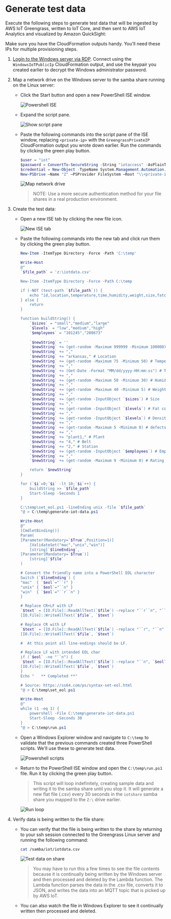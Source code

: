 # Generate test data

Execute the following steps to generate test data that will be ingested by AWS IoT Greengrass, written to IoT Core, and then sent to AWS IoT Analytics and visualized by Amazon QuickSight:

Make sure you have the CloudFormation outputs handy. You'll need these IPs for multiple provisioning steps.
1. [Login to the Windows server via RDP](https://docs.aws.amazon.com/AWSEC2/latest/WindowsGuide/connecting_to_windows_instance.html). Connect using the `WindowsIoTPublicIp` CloudFormation output, and use the keypair you created earlier to decrypt the Windows administrator password.
1. Map a network drive on the Windows server to the samba share running on the Linux server:
    - Click the Start button and open a new PowerShell ISE window.

        ![Powershell ISE](img/40-powershell-ise.png)
    - Expand the script pane.

        ![Show script pane](img/41-show-script-pane.png)
    - Paste the following commands into the script pane of the ISE window, replacing `<private-ip>` with the `GreengrassPrivateIP` CloudFormation output you wrote down earlier. Run the commands by clicking the green play button.
        ```powershell
        $user = "iot"
        $password = ConvertTo-SecureString -String "iotaccess" -AsPlainText -Force
        $credential = New-Object -TypeName System.Management.Automation.PSCredential -ArgumentList $user, $password
        New-PSDrive –Name "Z" –PSProvider FileSystem –Root "\\<private-ip>\iotshare" -Credential $credential –Persist 
        ```
        
        ![Map network drive](img/42-map-network-drive.png)
        > NOTE: Use a more secure authentication method for your file shares in a real production environment.

1. Create the test data:
    - Open a new ISE tab by clicking the new file icon. 

        ![New ISE tab](img/43-new-ise-tab.png)
    - Paste the following commands into the new tab and click run them by clicking the green play button.
        ```powershell
        New-Item -ItemType Directory -Force -Path 'C:\temp'

        Write-Host 
        @"
        `$file_path` = 'z:\iotdata.csv'

        New-Item -ItemType Directory -Force -Path C:\temp

        if (-NOT (test-path `$file_path`)) {
            echo "id,location,temperature,time,humidity,weight,size,fatcontent,density,defects,plant,belt,station,employee,rating" >> `$file_path`
        } else {
            return
        }

        function buildString() {
            `$sizes` = "small","medium","large"
            `$levels` = "low","medium","high"
            `$employees` = "101245","208673"
            
            `$newString` = ''
            `$newString` += (get-random -Maximum 999999 -Minimum 100000) # id
            `$newString` += ","
            `$newString` += "arkansas," # Location
            `$newString` += (get-random -Maximum 75 -Minimum 50) # Temperature
            `$newString` += ","
            `$newString` += (Get-Date -Format "MM/dd/yyyy-HH:mm:ss") # Timestamp
            `$newString` += ","
            `$newString` += (get-random -Maximum 50 -Minimum 30) # Humidity
            `$newString` += ","
            `$newString` += (get-random -Maximum 40 -Minimum 5) # Weight
            `$newString` += ","
            `$newString` += (get-random -InputObject `$sizes`) # Size
            `$newString` += ","
            `$newString` += (get-random -InputObject `$levels`) # Fat content
            `$newString` += ","
            `$newString` += (get-random -InputObject `$levels`) # Density
            `$newString` += ","
            `$newString` += (get-random -Maximum 5 -Minimum 0) # defects
            `$newString` += ","
            `$newString` += "plant1," # Plant
            `$newString` += "4," # Belt
            `$newString` += "2," # Station
            `$newString` += (get-random -InputObject `$employees`) # Employee
            `$newString` += ","
            `$newString` += (get-random -Maximum 9 -Minimum 0) # Rating

            return `$newString`
        }

        for (`$i`=0;`$i` -lt 10;`$i`++) {
            buildString >> `$file_path`
            Start-Sleep -Seconds 1
        }

        C:\temp\set_eol.ps1 -lineEnding unix -file `$file_path`
        "@ > C:\temp\generate-iot-data.ps1

        Write-Host 
        @"
        [CmdletBinding()]
        Param(
        [Parameter(Mandatory=`$True`,Position=1)]
            [ValidateSet("mac","unix","win")] 
            [string]`$lineEnding`,
        [Parameter(Mandatory=`$True`)]
            [string]`$file`
        )

        # Convert the friendly name into a PowerShell EOL character
        Switch (`$lineEnding`) {
        "mac"  { `$eol`="``r" }
        "unix" { `$eol`="``n" }
        "win"  { `$eol`="``r``n" }
        } 

        # Replace CR+LF with LF
        `$text` = [IO.File]::ReadAllText(`$file`) -replace "``r``n", "``n"
        [IO.File]::WriteAllText(`$file`, `$text`)

        # Replace CR with LF
        `$text` = [IO.File]::ReadAllText(`$file`) -replace "``r", "``n"
        [IO.File]::WriteAllText(`$file`, `$text`)

        #  At this point all line-endings should be LF.

        # Replace LF with intended EOL char
        if (`$eol` -ne "``n") {
        `$text` = [IO.File]::ReadAllText(`$file`) -replace "``n", `$eol`
        [IO.File]::WriteAllText(`$file`, `$text`)
        }
        Echo "   ** Completed **" 

        # Source: https://ss64.com/ps/syntax-set-eol.html
        "@ > C:\temp\set_eol.ps1

        Write-Host 
        @"
        while (1 -eq 1) {
            powershell -File C:\temp\generate-iot-data.ps1
            Start-Sleep -Seconds 30
        } 
        "@ > C:\temp\run.ps1 
        ```
    - Open a Windows Explorer window and navigate to `C:\temp` to validate that the previous commands created three PowerShell scripts. We'll use these to generate test data.

        ![Powershell scripts](img/44-ps1-scripts.png)
    - Return to the PowerShell ISE window and open the `C:\temp\run.ps1` file. Run it by clicking the green play button. 
        > This script will loop indefinitely, creating sample data and writing it to the samba share until you stop it. It will generate a new flat file (.csv) every 30 seconds in the `iotshare` samba share you mapped to the `Z:\` drive earlier.

        ![Run loop](img/45-run-ps1.png)
1. Verify data is being written to the file share:
    - You can verify that the file is being written to the share by returning to your ssh session connected to the Greengrass Linux server and running the following command:
        ```bash
        cat /samba/iot/iotdata.csv
        ```

        ![Test data on share](img/46-test-data-on-share.png)

        > You may have to run this a few times to see the file contents because it is continually being written by the Windows server and then processed and deleted by the Lambda function. The Lambda function parses the data in the .csv file, converts it to JSON, and writes the data into an MQTT topic that is picked up by AWS IoT.
    - You can also watch the file in Windows Explorer to see it continually written then processed and deleted.